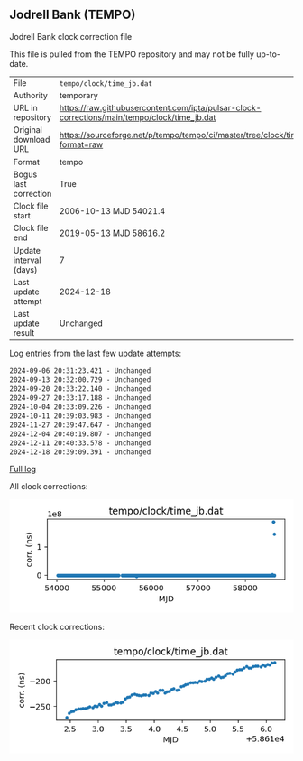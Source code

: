 
## Jodrell Bank (TEMPO)

Jodrell Bank clock correction file

This file is pulled from the TEMPO repository and may not be fully
up-to-date.

|     |     |
|:--- |:--- |
| File | `tempo/clock/time_jb.dat` |
| Authority | temporary |
| URL in repository | <https://raw.githubusercontent.com/ipta/pulsar-clock-corrections/main/tempo/clock/time_jb.dat> |
| Original download URL | <https://sourceforge.net/p/tempo/tempo/ci/master/tree/clock/time_jb.dat?format=raw> |
| Format | tempo |
| Bogus last correction | True |
| Clock file start | 2006-10-13 MJD 54021.4 |
| Clock file end | 2019-05-13 MJD 58616.2 |
| Update interval (days) | 7 |
| Last update attempt | 2024-12-18 |
| Last update result | Unchanged |

Log entries from the last few update attempts:
```
2024-09-06 20:31:23.421 - Unchanged
2024-09-13 20:32:00.729 - Unchanged
2024-09-20 20:33:22.140 - Unchanged
2024-09-27 20:33:17.188 - Unchanged
2024-10-04 20:33:09.226 - Unchanged
2024-10-11 20:39:03.983 - Unchanged
2024-11-27 20:39:47.647 - Unchanged
2024-12-04 20:40:19.807 - Unchanged
2024-12-11 20:40:33.578 - Unchanged
2024-12-18 20:39:09.391 - Unchanged
```
[Full log](https://raw.githubusercontent.com/ipta/pulsar-clock-corrections/main/log/tempo/clock/time_jb.dat.log)


All clock corrections:

![plot of all clock corrections](time_jb.dat.png "All corrections")

Recent clock corrections:

![plot of recent clock corrections](time_jb.dat.short.png "Recent corrections")


